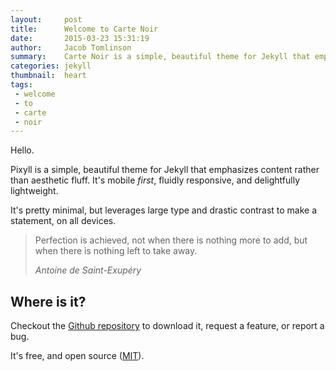 ```yaml
---
layout:     post
title:      Welcome to Carte Noir
date:       2015-03-23 15:31:19
author:     Jacob Tomlinson
summary:    Carte Noir is a simple, beautiful theme for Jekyll that emphasizes content rather than aesthetic fluff.
categories: jekyll
thumbnail:  heart
tags:
 - welcome
 - to
 - carte
 - noir
---
```


Hello.

Pixyll is a simple, beautiful theme for Jekyll that emphasizes content rather than aesthetic fluff. It's mobile _first_, fluidly responsive, and delightfully lightweight.

It's pretty minimal, but leverages large type and drastic contrast to make a statement, on all devices.

<blockquote>
  <p>
    Perfection is achieved, not when there is nothing more to add, but when there is nothing left to take away.
  </p>
  <footer><cite title="Antoine de Saint-Exupéry">Antoine de Saint-Exupéry</cite></footer>
</blockquote>

## Where is it?

Checkout the [Github repository](https://github.com/johnotander/pixyll) to download it, request a feature, or report a bug.

It's free, and open source ([MIT](http://opensource.org/licenses/MIT)).
